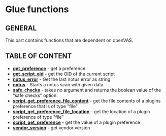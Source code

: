# Glue functions

## GENERAL

This part contains functions that are dependent on openVAS.

## TABLE OF CONTENT

- **[get_preference](get_preference.md)** - get a preference
- **[get_script_oid](get_script_oid.md)** - get the OID of the current script
- **[notus_error](notus_error.md)** - Get the last notus error as string
- **[notus](notus.md)** - Starts a notus scan with given data
- **[safe_checks](safe_checks.md)** - takes no argument and returns the boolean value of the “safe checks” option.
- **[script_get_preference_file_content](script_get_preference_file_content.md)** - get the file contents of a plugins preference that is of type "file"
- **[script_get_preference_file_location](script_get_preference_file_location.md)** - get the location of a plugin preference of type "file"
- **[script_get_preference](script_get_preference.md)** - get the value of a plugin preference
- **[vendor_version](vendor_version.md)** - get vendor version
